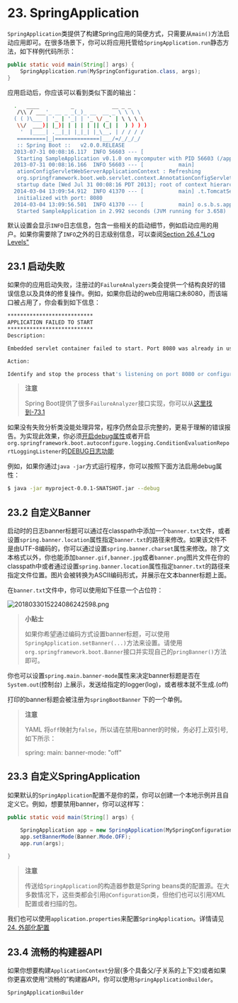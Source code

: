 # 23. SpringApplication

`SpringApplication`类提供了构建Spring应用的简便方式，只需要从`main()`方法启动应用即可。在很多场景下，你可以将应用托管给`SpringApplication.run`静态方法，如下样例代码所示：

```java
public static void main(String[] args) { 
	SpringApplication.run(MySpringConfiguration.class, args);
}
```

应用启动后，你应该可以看到类似下面的输出：

```bash
  .   ____          _            __ _ _
   /\\ / ___'_ __ _ _(_)_ __  __ _ \ \ \ \
  ( ( )\___ | '_ | '_| | '_ \/ _` | \ \ \ \
   \\/  ___)| |_)| | | | | || (_| |  ) ) ) )
    '  |____| .__|_| |_|_| |_\__, | / / / /
   =========|_|==============|___/=/_/_/_/
   :: Spring Boot ::   v2.0.0.RELEASE
  2013-07-31 00:08:16.117  INFO 56603 --- [
   Starting SampleApplication v0.1.0 on mycomputer with PID 56603 (/apps/myapp.jar started by pwebb)
  2013-07-31 00:08:16.166  INFO 56603 --- [           main]
   ationConfigServletWebServerApplicationContext : Refreshing
   org.springframework.boot.web.servlet.context.AnnotationConfigServletWebServerApplicationContext@6e5a8246:
   startup date [Wed Jul 31 00:08:16 PDT 2013]; root of context hierarchy
  2014-03-04 13:09:54.912  INFO 41370 --- [           main] .t.TomcatServletWebServerFactory : Server
   initialized with port: 8080
  2014-03-04 13:09:56.501  INFO 41370 --- [           main] o.s.b.s.app.SampleApplication            :
   Started SampleApplication in 2.992 seconds (JVM running for 3.658)
```

默认设置会显示`INFO`日志信息，包含一些相关的启动细节，例如启动应用的用户。如果你需要除了`INFO`之外的日志级别信息，可以查阅[Section 26.4,"Log Levels"]()

## 23.1 启动失败

如果你的应用启动失败，注册过的`FailureAnalyzers`类会提供一个结构良好的错误信息以及具体的修复操作。例如，如果你启动的web应用端口未8080，而该端口被占用了，你会看到如下信息：

```bash
***************************
APPLICATION FAILED TO START
***************************
Description:

Embedded servlet container failed to start. Port 8080 was already in use.

Action:

Identify and stop the process that's listening on port 8080 or configure this application to listen on another port.
```

> **注意**
> 
> Spring Boot提供了很多`FailureAnalyzer`接口实现，你可以从[这里找到-73.1 ]()

如果没有失败分析类没能处理异常，程序仍然会显示完整的，更易于理解的错误报告。为实现此效果，你必须[开启debug属性]()或者开启`org.springframework.boot.autoconfigure.logging.ConditionEvaluationReportLoggingListener`的[DEBUG日志功能]()

例如，如果你通过`java -jar`方式运行程序，你可以按照下面方法启用debug属性：

```bash
$ java -jar myproject-0.0.1-SNATSHOT.jar --debug
```

## 23.2 自定义Banner

启动时的日志banner标题可以通过在classpath中添加一个`banner.txt`文件，或者设置`spring.banner.location`属性指定`banner.txt`的路径来修改。如果该文件不是由UTF-8编码的，你可以通过设置`spring.banner.charset`属性来修改。除了文本格式以外，你也能添加`banner.gif,banner.jpg`或者`banner.png`图片文件在你的classpath中或者通过设置`spring.banner.location`属性指定`banner.txt`的路径来指定文件位置。图片会被转换为ASCII编码形式，并展示在文本banner标题上面。

在`banner.txt`文件中，你可以使用如下任意一个占位符：

![2018033015224086242598.png](http://o9zsp3mn8.bkt.clouddn.com/2018033015224086242598.png)

> **小贴士**
> 
> 如果你希望通过编码方式设置banner标题，可以使用`SpringApplication.setBanner(...)`方法来设置。请使用`org.springframework.boot.Banner`接口并实现自己的`pringBanner()`方法即可。

你也可以设置`spring.main.banner-mode`属性来决定banner标题是否在`System.out`(控制台) 上展示，发送给指定的logger(log)，或者根本就不生成.(off)

打印的banner标题会被注册为`springBootBanner` 下的一个单例。

> **注意**
> 
> YAML 将`off`映射为`false`，所以请在禁用banner的时候，务必打上双引号,如下所示：
> 
> spring:
> 	main:
>   banner-mode: "off"

## 23.3 自定义SpringApplication

如果默认的`SpringApplication`配置不是你的菜，你可以创建一个本地示例并且自定义它。例如，想要禁用banner，你可以这样写：

```java
public static void main(String[] args) {

	SpringApplication app = new SpringApplication(MySpringConfiguration.class); 
	app.setBannerMode(Banner.Mode.OFF);
	app.run(args);
	
}
```

> **注意**
> 
> 传送给`SpringApplication`的构造器参数是Spring beans类的配置源。在大多数情况下，这些类都会引用`@Configuration`类，但他们也可以引用XML配置或者扫描的包。

我们也可以使用`application.properties`来配置`SpringApplication`。详情请见[24. 外部化配置]()

## 23.4 流畅的构建器API

如果你想要构建`ApplicationContext`分层(多个具备父/子关系的上下文)或者如果你更喜欢使用“流畅的”构建器API，你可以使用`SpringApplicationBuilder`。

`SpringApplicationBuilder`
































































